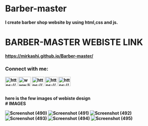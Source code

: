 # Barber-master
<b>I create barber shop website by using html,css and js.
# BARBER-MASTER WEBISTE LINK 
https://mirkashi.github.io/Barber-master/
</BR>

<h3 align="left">Connect with me:</h3>
<p align="left">
<a href="https://twitter.com/https://twitter.com/mircoder10" target="blank"><img align="center" src="https://raw.githubusercontent.com/rahuldkjain/github-profile-readme-generator/master/src/images/icons/Social/twitter.svg" alt="https://twitter.com/mircoder10" height="30" width="40" /></a>
<a href="https://linkedin.com/in/www.linkedin.com/in/mir-kashif-28987428b" target="blank"><img align="center" src="https://raw.githubusercontent.com/rahuldkjain/github-profile-readme-generator/master/src/images/icons/Social/linked-in-alt.svg" alt="www.linkedin.com/in/mir-kashif-28987428b" height="30" width="40" /></a>
<a href="https://fb.com/https://web.facebook.com/boost.your.biz.fr" target="blank"><img align="center" src="https://raw.githubusercontent.com/rahuldkjain/github-profile-readme-generator/master/src/images/icons/Social/facebook.svg" alt="https://web.facebook.com/boost.your.biz.fr" height="30" width="40" /></a>
<a href="https://instagram.com/https://www.instagram.com/mirwebdev/" target="blank"><img align="center" src="https://raw.githubusercontent.com/rahuldkjain/github-profile-readme-generator/master/src/images/icons/Social/instagram.svg" alt="https://www.instagram.com/mirwebdev/" height="30" width="40" /></a>
<a href="https://www.youtube.com/c/https://youtube.com/@mircoder?si=gyi9reimaxdvbs12" target="blank"><img align="center" src="https://raw.githubusercontent.com/rahuldkjain/github-profile-readme-generator/master/src/images/icons/Social/youtube.svg" alt="https://youtube.com/@mircoder?si=gyi9reimaxdvbs12" height="30" width="40" /></a>
</p></BR>
<B>here is the few images of webiste design</B>
</br>
# IMAGES

![Screenshot (490)](https://github.com/mirkashi/Barber-master/assets/138784444/adb19f14-4b1f-46aa-baaf-fd8635853068)
![Screenshot (491)](https://github.com/mirkashi/Barber-master/assets/138784444/37746547-85b6-4758-bfba-fa6c4aa77167)
![Screenshot (492)](https://github.com/mirkashi/Barber-master/assets/138784444/f80cb550-877a-4bb5-a5ed-707e278ba6ed)
![Screenshot (493)](https://github.com/mirkashi/Barber-master/assets/138784444/2c01a6ed-1aac-499e-9e4e-596a1e22a560)
![Screenshot (494)](https://github.com/mirkashi/Barber-master/assets/138784444/3b8e4478-ee65-4fb6-8270-bd3992b8fd29)
![Screenshot (495)](https://github.com/mirkashi/Barber-master/assets/138784444/58856f28-e0b9-466e-9b88-6ffe4e9c3e35)





